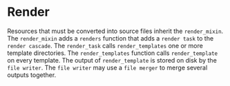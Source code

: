 # Render

Resources that must be converted into source files inherit the `render_mixin`.
The `render_mixin` adds a `renders` function that adds a `render task` to the `render cascade`.
The `render_task` calls `render_templates` one or more template directories.
The `render_templates` function calls `render_template` on every template.
The output of `render_template` is stored on disk by the `file writer`.
The `file writer` may use a `file merger` to merge several outputs together.
